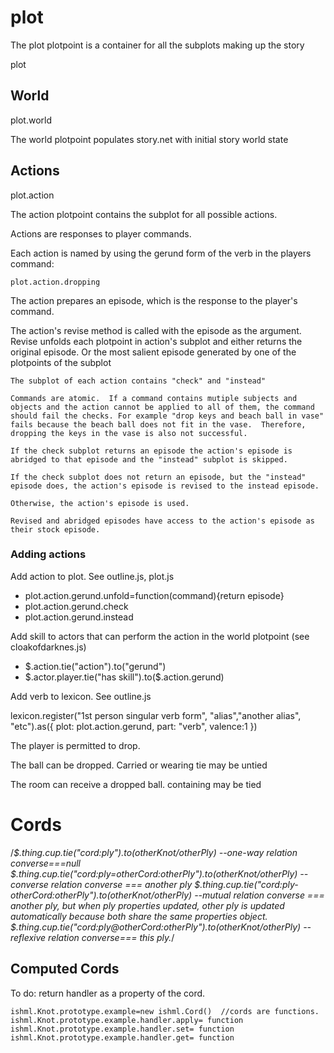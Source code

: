 # plot

The plot plotpoint is a container for all the subplots making up the story

plot

## World

plot.world

The world plotpoint populates story.net with initial story world state

## Actions

plot.action

The action plotpoint contains the subplot for all possible actions.

Actions are responses to player commands. 

Each action is named by using the gerund form of the verb in the players command:

	plot.action.dropping



The action prepares an episode, which is the response to the player's command.

The action's revise method is called with the episode as the argument.  Revise unfolds each plotpoint in action's subplot and either returns the original episode. Or the most salient episode generated by one of the plotpoints of the subplot

	The subplot of each action contains "check" and "instead"

	Commands are atomic.  If a command contains mutiple subjects and objects and the action cannot be applied to all of them, the command should fail the checks. For example "drop keys and beach ball in vase" fails because the beach ball does not fit in the vase.  Therefore, dropping the keys in the vase is also not successful.

	If the check subplot returns an episode the action's episode is abridged to that episode and the "instead" subplot is skipped.  

	If the check subplot does not return an episode, but the "instead" episode does, the action's episode is revised to the instead episode.

	Otherwise, the action's episode is used.

	Revised and abridged episodes have access to the action's episode as their stock episode.


### Adding actions

Add action to plot. See  outline.js, plot.js
* plot.action.gerund.unfold=function(command){return episode}
* plot.action.gerund.check
* plot.action.gerund.instead

Add skill to actors that can perform the action in the world plotpoint (see cloakofdarknes.js)
* $.action.tie("action").to("gerund")
* $.actor.player.tie("has skill").to($.action.gerund)

Add verb to lexicon. See outline.js

lexicon.register("1st person singular verb form", "alias","another alias", "etc").as({ plot: plot.action.gerund, part: "verb", valence:1 })

The player is permitted to drop.

The ball can be dropped.  Carried or wearing tie may be untied

The room can receive a dropped ball.  containing may be tied

# Cords
/*$.thing.cup.tie("cord:ply").to(otherKnot/otherPly) --one-way relation converse===null
$.thing.cup.tie("cord:ply=otherCord:otherPly").to(otherKnot/otherPly) --converse relation converse === another ply
$.thing.cup.tie("cord:ply-otherCord:otherPly").to(otherKnot/otherPly) --mutual relation converse === another ply, but when ply properties updated, other ply is updated automatically because both share the same properties object.
$.thing.cup.tie("cord:ply@otherCord:otherPly").to(otherKnot/otherPly) --reflexive relation converse=== this ply.*/
## Computed Cords

To do: return handler as a property of the cord.
```
ishml.Knot.prototype.example=new ishml.Cord()  //cords are functions.
ishml.Knot.prototype.example.handler.apply= function
ishml.Knot.prototype.example.handler.set= function
ishml.Knot.prototype.example.handler.get= function

``` 
